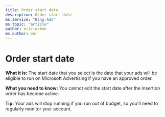 ```yaml
---
title: Order start date
description: Order start date
ms.service: "Bing-Ads"
ms.topic: "article"
author: eric-urban
ms.author: eur
---
```


# Order start date

**What it is:**  The start date that you select is the date that your ads will be eligible to run on Microsoft Advertising if you have an approved order.

**What you need to know:**  You cannot edit the start date after the insertion order has become active.

**Tip:**  Your ads will stop running if you run out of budget, so you'll need to regularly monitor your account.


